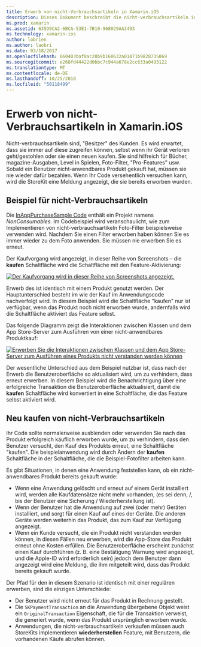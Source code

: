 ```yaml
---
title: Erwerb von nicht-Verbrauchsartikeln in Xamarin.iOS
description: Dieses Dokument beschreibt die nicht-verbrauchsartikeln in Xamarin.iOS, Funktionen, die von einem Benutzer erworben haben, die weiterhin auf unbestimmte Zeit, unabhängig vom Gerät zur Verfügung.
ms.prod: xamarin
ms.assetid: 635D9CA2-6BCA-53E1-7B10-968029AA3493
ms.technology: xamarin-ios
author: lobrien
ms.author: laobri
ms.date: 03/18/2017
ms.openlocfilehash: 060403baf8ac28b9b160632a01471b9828735069
ms.sourcegitcommit: e268fd44422d0bbc7c944a678e2cc633a0493122
ms.translationtype: MT
ms.contentlocale: de-DE
ms.lasthandoff: 10/25/2018
ms.locfileid: "50118499"
---
```

# <a name="purchasing-non-consumable-products-in-xamarinios"></a>Erwerb von nicht-Verbrauchsartikeln in Xamarin.iOS

Nicht-verbrauchsartikeln sind, "Besitzer" des Kunden. Es wird erwartet, dass sie immer auf diese zugreifen können, selbst wenn ihr Gerät verloren geht/gestohlen oder sie einen neuen kaufen. Sie sind hilfreich für Bücher, magazine-Ausgaben, Level in Spielen, Foto-Filter, "Pro-Features" usw. Sobald ein Benutzer nicht-anwendbares Produkt gekauft hat, müssen sie nie wieder dafür bezahlen. Wenn Ihr Code versehentlich versuchen kann, wird die StoreKit eine Meldung angezeigt, die sie bereits erworben wurden.

## <a name="non-consumable-products-sample"></a>Beispiel für nicht-Verbrauchsartikeln

Die [InAppPurchaseSample Code](https://developer.xamarin.com/samples/monotouch/StoreKit/) enthält ein Projekt namens *NonConsumables*. Im Codebeispiel wird veranschaulicht, wie zum Implementieren von nicht-verbrauchsartikeln Foto-Filter beispielsweise verwenden wird. Nachdem Sie einen Filter erworben haben können Sie es immer wieder zu dem Foto anwenden. Sie müssen nie erwerben Sie es erneut.   
   
   
   
 Der Kaufvorgang wird angezeigt, in dieser Reihe von Screenshots – die **kaufen** Schaltfläche wird die Schaltfläche mit den Feature-Aktivierung:   
   
   
   
 [![](purchasing-non-consumable-products-images/image34.png "Der Kaufvorgang wird in dieser Reihe von Screenshots angezeigt.")](purchasing-non-consumable-products-images/image34.png#lightbox)   
   
   
   
 Erwerb des ist identisch mit einem Produkt genutzt werden. Der Hauptunterschied besteht im wie der Kauf im Anwendungscode nachverfolgt wird. In diesem Beispiel wird die Schaltfläche "kaufen" nur ist verfügbar, wenn das Produkt noch nicht erworben wurde, andernfalls wird die Schaltfläche aktiviert das Feature selbst.   
   
   
   

Das folgende Diagramm zeigt die Interaktionen zwischen Klassen und dem App Store-Server zum Ausführen von einer nicht-anwendbares Produktkauf:   
   
   
   
 [![](purchasing-non-consumable-products-images/image35.png "Erwerben Sie die Interaktionen zwischen Klassen und dem App Store-Server zum Ausführen eines Produkts nicht verstanden werden können")](purchasing-non-consumable-products-images/image35.png#lightbox)   
   
   
   
 Der wesentliche Unterschied aus dem Beispiel nutzbar ist, dass nach der Erwerb die Benutzeroberfläche so aktualisiert wird, um zu verhindern, dass erneut erwerben. In diesem Beispiel wird die Benachrichtigung über eine erfolgreiche Transaktion die Benutzeroberfläche aktualisiert, damit die **kaufen** Schaltfläche wird konvertiert in eine Schaltfläche, die das Feature selbst aktiviert wird.

## <a name="re-purchasing-non-consumable-products"></a>Neu kaufen von nicht-Verbrauchsartikeln

Ihr Code sollte normalerweise ausblenden oder verwenden Sie nach das Produkt erfolgreich käuflich erworben wurde, um zu verhindern, dass den Benutzer versucht, den Kauf des Produkts erneut, eine Schaltfläche "kaufen". Die beispielanwendung wird durch Ändern der **kaufen** Schaltfläche in der Schaltfläche, die die Beispiel-Fotofilter arbeiten kann.   
   
   
   
 Es gibt Situationen, in denen eine Anwendung feststellen kann, ob ein nicht-anwendbares Produkt bereits gekauft wurde:

-  Wenn eine Anwendung gelöscht und erneut auf einem Gerät installiert wird, werden alle Kaufdatensätze nicht mehr vorhanden, (es sei denn, /, bis der Benutzer eine Sicherung / Wiederherstellung ist). 
-  Wenn der Benutzer hat die Anwendung auf zwei (oder mehr) Geräten installiert, und sorgt für einen Kauf auf eines der Geräte. Die anderen Geräte werden weiterhin das Produkt, das zum Kauf zur Verfügung angezeigt. 
-  Wenn ein Kunde versucht, die ein Produkt nicht verstanden werden können, in diesen Fällen neu erwerben, wird die App-Store das Produkt erneut ohne Kosten erfüllen. Die Benutzeroberfläche erscheint zunächst einen Kauf durchführen (z. B. eine Bestätigung Warnung wird angezeigt, und die Apple-ID wird erforderlich sein) jedoch dem Benutzer dann angezeigt wird eine Meldung, die ihm mitgeteilt wird, dass das Produkt bereits gekauft wurde.  
   
   
   
 Der Pfad für den in diesem Szenario ist identisch mit einer regulären erwerben, sind die einzigen Unterschiede:

-  Der Benutzer wird nicht erneut für das Produkt in Rechnung gestellt.
-  Die `SKPaymentTransaction` an die Anwendung übergebene Objekt weist ein `OriginalTransaction` Eigenschaft, die für die Transaktion verweist, die generiert wurde, wenn das Produkt ursprünglich erworben wurde. 
-  Anwendungen, die nicht-verbrauchsartikeln verkaufen müssen auch StoreKits implementieren **wiederherstellen** Feature, mit Benutzern, die vorhandenen Käufe abrufen können. 
